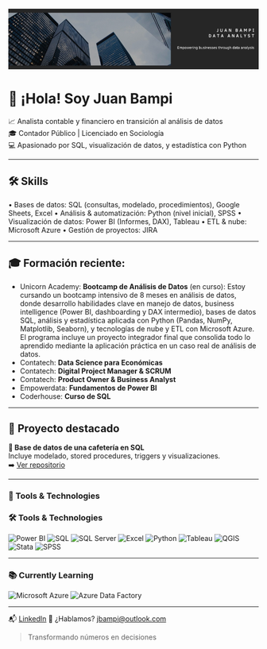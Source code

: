 <p align="center">
  <img src="https://raw.githubusercontent.com/juanbampi/juanbampi/main/github-banner.png" alt="Banner" />
</p>

# 👋 ¡Hola! Soy Juan Bampi

📈 Analista contable y financiero en transición al análisis de datos  
🎓 Contador Público | Licenciado en Sociología  
💻 Apasionado por SQL, visualización de datos, y estadística con Python

---

## 🛠️ Skills

• Bases de datos: SQL (consultas, modelado, procedimientos), Google Sheets, Excel
• Análisis & automatización: Python (nivel inicial), SPSS
• Visualización de datos: Power BI (Informes, DAX), Tableau
• ETL & nube: Microsoft Azure
• Gestión de proyectos: JIRA

---

## 🎓 Formación reciente:
- Unicorn Academy: **Bootcamp de Análisis de Datos** (en curso): Estoy cursando un bootcamp intensivo de 8 meses en análisis de datos, donde desarrollo habilidades clave en manejo de datos, business intelligence (Power BI, dashboarding y DAX intermedio), bases de datos SQL, análisis y estadística aplicada con Python (Pandas, NumPy, Matplotlib, Seaborn), y tecnologías de nube y ETL con Microsoft Azure. El programa incluye un proyecto integrador final que consolida todo lo aprendido mediante la aplicación práctica en un caso real de análisis de datos.
- Contatech: **Data Science para Económicas**
- Contatech: **Digital Project Manager & SCRUM**
- Contatech: **Product Owner & Business Analyst**
- Empowerdata: **Fundamentos de Power BI**
- Coderhouse: **Curso de SQL**
--- 

## 🚀 Proyecto destacado

**📁 Base de datos de una cafetería en SQL**  
Incluye modelado, stored procedures, triggers y visualizaciones.  
➡️ [Ver repositorio](https://github.com/juanbampi/create-coffe-sql)

---

### 🚀 Tools & Technologies

### 🛠️ Tools & Technologies

![Power BI](https://img.shields.io/badge/Power%20BI-F2C811?style=for-the-badge&logo=power-bi&logoColor=000)
![SQL](https://img.shields.io/badge/SQL-4479A1?style=for-the-badge&logo=postgresql&logoColor=white)
![SQL Server](https://img.shields.io/badge/SQL%20Server-CC2927?style=for-the-badge&logo=microsoft-sql-server&logoColor=white)
![Excel](https://img.shields.io/badge/Microsoft%20Excel-217346?style=for-the-badge&logo=microsoft-excel&logoColor=white)
![Python](https://img.shields.io/badge/Python-3776AB?style=for-the-badge&logo=python&logoColor=white)
![Tableau](https://img.shields.io/badge/Tableau-E97627?style=for-the-badge&logo=tableau&logoColor=white)
![QGIS](https://img.shields.io/badge/QGIS-589632?style=for-the-badge&logo=qgis&logoColor=white)
![Stata](https://img.shields.io/badge/Stata-005BAB?style=for-the-badge&logoColor=white)
![SPSS](https://img.shields.io/badge/SPSS-0033A0?style=for-the-badge&logoColor=white)

---

### 📚 Currently Learning

![Microsoft Azure](https://img.shields.io/badge/Azure-0078D4?style=for-the-badge&logo=microsoft-azure&logoColor=white)
![Azure Data Factory](https://img.shields.io/badge/Azure%20Data%20Factory-0063B1?style=for-the-badge&logo=azure-data-factory&logoColor=white)

---

📬 [LinkedIn](https://www.linkedin.com/in/juanbampi)
📩 ¿Hablamos? jbampi@outlook.com

> Transformando números en decisiones


